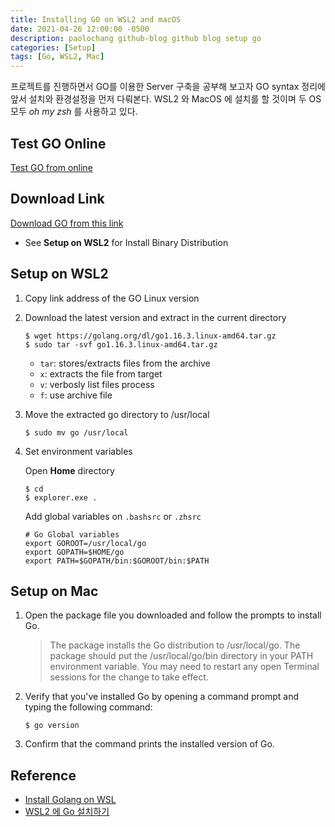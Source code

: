 ```yaml
---
title: Installing GO on WSL2 and macOS
date: 2021-04-26 12:00:00 -0500
description: paolochang github-blog github blog setup go
categories: [Setup]
tags: [Go, WSL2, Mac]
---
```


프로젝트를 진행하면서 GO를 이용한 Server 구축을 공부해 보고자 GO syntax 정리에 앞서 설치와 환경설정을 먼저 다뤄본다. WSL2 와 MacOS 에 설치를 할 것이며 두 OS 모두 _oh my zsh_ 를 사용하고 있다.

## Test GO Online

[Test GO from online](https://replit.com/)

## Download Link

[Download GO from this link](https://golang.org/)

- See **Setup on WSL2** for Install Binary Distribution

## Setup on WSL2

1. Copy link address of the GO Linux version
2. Download the latest version and extract in the current directory

   ```
   $ wget https://golang.org/dl/go1.16.3.linux-amd64.tar.gz
   $ sudo tar -svf go1.16.3.linux-amd64.tar.gz
   ```

   - `tar`: stores/extracts files from the archive
   - `x`: extracts the file from target
   - `v`: verbosly list files process
   - `f`: use archive file

3. Move the extracted go directory to /usr/local

   ```
   $ sudo mv go /usr/local
   ```

4. Set environment variables

   Open **Home** directory

   ```
   $ cd
   $ explorer.exe .
   ```

   Add global variables on `.bashsrc` or `.zhsrc`

   ```
   # Go Global variables
   export GOROOT=/usr/local/go
   export GOPATH=$HOME/go
   export PATH=$GOPATH/bin:$GOROOT/bin:$PATH
   ```

## Setup on Mac

1. Open the package file you downloaded and follow the prompts to install Go.

   > The package installs the Go distribution to /usr/local/go. The package should put the /usr/local/go/bin directory in your PATH environment variable. You may need to restart any open Terminal sessions for the change to take effect.

2. Verify that you've installed Go by opening a command prompt and typing the following command:

   ```
   $ go version
   ```

3. Confirm that the command prints the installed version of Go.

## Reference

- [Install Golang on WSL](https://sal.as/post/install-golan-on-wsl/)
- [WSL2 에 Go 설치하기](https://jusths.tistory.com/171)
